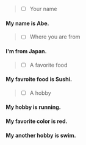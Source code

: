 > - [ ] Your name

#### My name is Abe.

> - [ ] Where you are from

#### I'm from Japan.

> - [ ] A favorite food

#### My favroite food is Sushi.

> - [ ] A hobby

#### My hobby is running.

#### My favorite color is red.

#### My another hobby is swim.
